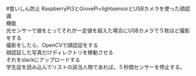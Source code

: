 #食いしん防止
RaspberryPi3とGrovePi+lightsensorとUSBカメラを使った顔認識
<br>
機能<br>
光センサーで値をとってそれが一定値を超えた場合にUSBカメラで５枚ほど撮影をする<br>
撮影をしたら、OpenCVで顔認証をする<br>
顔認証した写真だけディレクトリを移動させる<br>
それをslackにアップロードする<br>
学生証を読み込んでリストの該当人物であれば。５秒間センサーを停止する。<br>
